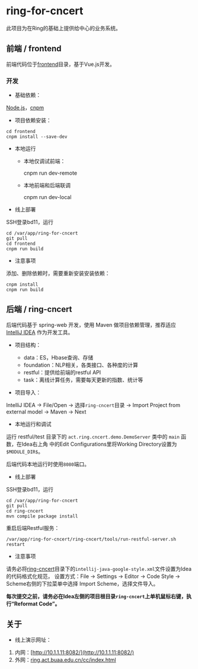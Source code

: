 ring-for-cncert
===============

此项目为在Ring的基础上提供给中心的业务系统。

前端 / frontend
---------------

前端代码位于[frontend](./frontend)目录，基于Vue.js开发。

### 开发

+ 基础依赖：

[Node.js](https://nodejs.org/en/)，[cnpm](https://github.com/cnpm/cnpm)

+ 项目依赖安装：

~~~
cd frontend
cnpm install --save-dev
~~~

+ 本地运行

    - 本地仅调试前端：

        cnpm run dev-remote

    - 本地前端和后端联调

        cnpm run dev-local

+ 线上部署

SSH登录bd11，运行

~~~shell
cd /var/app/ring-for-cncert
git pull
cd frontend
cnpm run build
~~~

+ 注意事项

添加、删除依赖时，需要重新安装安装依赖：

~~~shell
cnpm install
cnpm run build
~~~

后端 / ring-cncert
-----------------

后端代码基于 spring-web 开发，使用 Maven 做项目依赖管理，推荐适应 [IntelliJ IDEA](https://www.jetbrains.com/idea/)
作为开发工具。

+ 项目结构：

    - data：ES，Hbase查询、存储
    - foundation：NLP相关，各类接口、各种度的计算
    - restful：提供给前端的restful API
    - task：离线计算任务，需要每天更新的指数、统计等

+ 项目导入：

IntelliJ IDEA -> File/Open -> 选择`ring-cncert`目录 -> Import Project from external model -> Maven -> Next

+ 本地运行和调试

运行 restful/test 目录下的 `act.ring.cncert.demo.DemoServer` 类中的 `main` 函数，在Idea右上角
中的Edit Configurations里将Working Directory设置为`$MODULE_DIR$`。

后端代码本地运行时使用`8080`端口。

+ 线上部署

SSH登录bd11，运行

~~~shell
cd /var/app/ring-for-cncert
git pull
cd ring-cncert
mvn compile package install
~~~

重启后端Restful服务：

~~~
/var/app/ring-for-cncert/ring-cncert/tools/run-restful-server.sh restart
~~~

+ 注意事项

请务必将[ring-cncert](./ring-cncert)目录下的`intellij-java-google-style.xml`文件设置为Idea的代码格式化规范，
设置方式：File -> Settings -> Editor -> Code Style -> Scheme右侧的下拉菜单中选择 Import Scheme，选择文件导入。

**每次提交之前，请务必在Idea左侧的项目根目录`ring-cncert`上单机鼠标右键，执行“Reformat Code”。**

关于
----

+ 线上演示网址：

1. 内网：[http://10.1.1.11:8082/](http://10.1.1.11:8082/)
2. 外网：[ring.act.buaa.edu.cn/cc/index.html](ring.act.buaa.edu.cn/cc/index.html)
